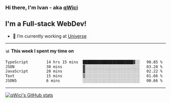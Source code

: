 ### Hi there, I'm Ivan - aka [qWici][website]

## I'm a Full-stack WebDev!
- 🔭 I’m currently working at [Universe][universe]

---

📊 **This week I spent my time on**
<!--START_SECTION:waka-->

```txt
TypeScript        14 hrs 15 mins  ██████████████████████▓░░   90.85 %
JSON              30 mins         ▓░░░░░░░░░░░░░░░░░░░░░░░░   03.28 %
JavaScript        20 mins         ▓░░░░░░░░░░░░░░░░░░░░░░░░   02.22 %
Text              15 mins         ▒░░░░░░░░░░░░░░░░░░░░░░░░   01.66 %
JSON5             6 mins          ░░░░░░░░░░░░░░░░░░░░░░░░░   00.66 %
```

<!--END_SECTION:waka-->

---

[![qWici's GitHub stats](https://github-readme-stats.vercel.app/api?username=qWici)](https://github.com/qWici/github-readme-stats)

[website]: https://devkucher.com
[twitter]: https://twitter.com/KucherDev
[linkedin]: https://www.linkedin.com/in/ivankucher
[universe]: https://universeapps.limited

